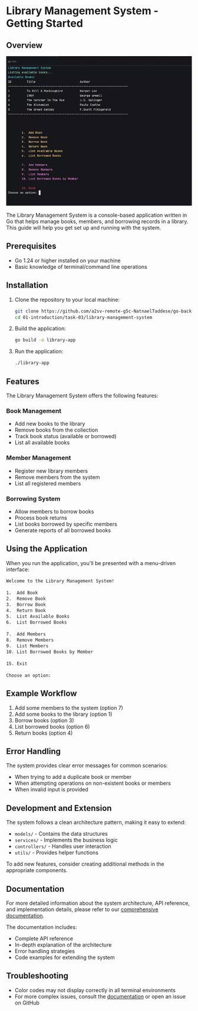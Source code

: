 # Library Management System - Getting Started

## Overview

![Demo](./docs/screenshots/demo.gif)

The Library Management System is a console-based application written in Go that helps manage books, members, and borrowing records in a library. This guide will help you get set up and running with the system.

## Prerequisites

- Go 1.24 or higher installed on your machine
- Basic knowledge of terminal/command line operations

## Installation

1. Clone the repository to your local machine:
   ```bash
   git clone https://github.com/a2sv-remote-g5c-NatnaelTaddese/go-backend-path.git
   cd 01-introduction/task-03/library-management-system
   ```

2. Build the application:
   ```bash
   go build -o library-app
   ```

3. Run the application:
   ```bash
   ./library-app
   ```

## Features

The Library Management System offers the following features:

### Book Management
- Add new books to the library
- Remove books from the collection
- Track book status (available or borrowed)
- List all available books

### Member Management
- Register new library members
- Remove members from the system
- List all registered members

### Borrowing System
- Allow members to borrow books
- Process book returns
- List books borrowed by specific members
- Generate reports of all borrowed books

## Using the Application

When you run the application, you'll be presented with a menu-driven interface:

```
Welcome to the Library Management System!

1.  Add Book
2.  Remove Book
3.  Borrow Book
4.  Return Book
5.  List Available Books
6.  List Borrowed Books

7.  Add Members
8.  Remove Members
9.  List Members
10. List Borrowed Books by Member

15. Exit

Choose an option:
```

## Example Workflow

1. Add some members to the system (option 7)
2. Add some books to the library (option 1)
3. Borrow books (option 3)
4. List borrowed books (option 6)
5. Return books (option 4)

## Error Handling

The system provides clear error messages for common scenarios:
- When trying to add a duplicate book or member
- When attempting operations on non-existent books or members
- When invalid input is provided

## Development and Extension

The system follows a clean architecture pattern, making it easy to extend:

- `models/` - Contains the data structures
- `services/` - Implements the business logic
- `controllers/` - Handles user interaction
- `utils/` - Provides helper functions

To add new features, consider creating additional methods in the appropriate components.

## Documentation

For more detailed information about the system architecture, API reference, and implementation details, please refer to our [comprehensive documentation](./docs/documentation.md).

The documentation includes:
- Complete API reference
- In-depth explanation of the architecture
- Error handling strategies
- Code examples for extending the system

## Troubleshooting

- Color codes may not display correctly in all terminal environments
- For more complex issues, consult the [documentation](./docs/documentation.md) or open an issue on GitHub
